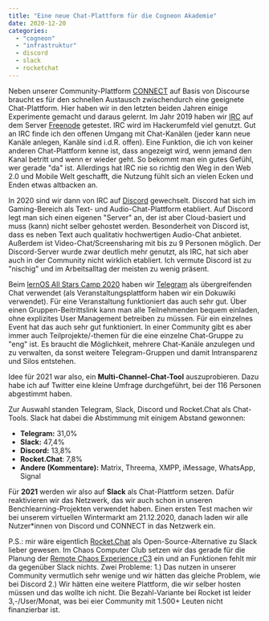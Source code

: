 ```yaml
---
title: "Eine neue Chat-Plattform für die Cogneon Akademie"
date: 2020-12-20
categories: 
  - "cogneon"
  - "infrastruktur"
  - discord
  - slack
  - rocketchat
---
```


Neben unserer Community-Plattform [CONNECT](https://community.cogneon.de) auf Basis von Discourse braucht es für den schnellen Austausch zwischendurch eine geeignete Chat-Plattform. Hier haben wir in den letzten beiden Jahren einige Experimente gemacht und daraus gelernt. Im Jahr 2019 haben wir [IRC](https://de.wikipedia.org/wiki/Internet_Relay_Chat) auf dem Server [Freenode](https://freenode.net/) getestet. IRC wird im Hackerumfeld viel genutzt. Gut an IRC finde ich den offenen Umgang mit Chat-Kanälen (jeder kann neue Kanäle anlegen, Kanäle sind i.d.R. offen). Eine Funktion, die ich von keiner anderen Chat-Plattform kenne ist, dass angezeigt wird, wenn jemand den Kanal betritt und wenn er wieder geht. So bekommt man ein gutes Gefühl, wer gerade "da" ist. Allerdings hat IRC nie so richtig den Weg in den Web 2.0 und Mobile Welt geschafft, die Nutzung fühlt sich an vielen Ecken und Enden etwas altbacken an.

<!-- more -->

In 2020 sind wir dann von IRC auf [Discord](https://de.wikipedia.org/wiki/Discord_\(Software\)) gewechselt. Discord hat sich im Gaming-Bereich als Text- und Audio-Chat-Plattform etabliert. Auf Discord legt man sich einen eigenen "Server" an, der ist aber Cloud-basiert und muss (kann) nicht selber gehostet werden. Besonderheit von Discord ist, dass es neben Text auch qualitativ hochwertigen Audio-Chat anbietet. Außerdem ist Video-Chat/Screensharing mit bis zu 9 Personen möglich. Der Discord-Server wurde zwar deutlich mehr genutzt, als IRC, hat sich aber auch in der Community nicht wirklich etabliert. Ich vermute Discord ist zu "nischig" und im Arbeitsalltag der meisten zu wenig präsent.

Beim [lernOS All Stars Camp 2020](https://cogneon.de/loscamp20/) haben wir [Telegram](https://de.wikipedia.org/wiki/Telegram) als übergreifenden Chat verwendet (als Veranstaltungsplattform haben wir ein Dokuwiki verwendet). Für eine Veranstaltung funktioniert das auch sehr gut. Über einen Gruppen-Beitrittslink kann man alle Teilnehmenden bequem einladen, ohne explizites User Management betreiben zu müssen. Für ein einzelnes Event hat das auch sehr gut funktioniert. In einer Community gibt es aber immer auch Teilprojekte/-themen für die eine einzelne Chat-Gruppe zu "eng" ist. Es braucht die Möglichkeit, mehrere Chat-Kanäle anzulegen und zu verwalten, da sonst weitere Telegram-Gruppen und damit Intransparenz und Silos entstehen.

Idee für 2021 war also, ein **Multi-Channel-Chat-Tool** auszuprobieren. Dazu habe ich auf Twitter eine kleine Umfrage durchgeführt, bei der 116 Personen abgestimmt haben.

Zur Auswahl standen Telegram, Slack, Discord und Rocket.Chat als Chat-Tools. Slack hat dabei die Abstimmung mit einigem Abstand gewonnen:

- **Telegram:** 31,0%
- **Slack:** 47,4%
- **Discord:** 13,8%
- **Rocket.Chat**: 7,8%
- **Andere (Kommentare):** Matrix, Threema, XMPP, iMessage, WhatsApp, Signal

Für **2021** werden wir also auf **Slack** als Chat-Plattform setzen. Dafür reaktivieren wir das Netzwerk, das wir auch schon in unseren Benchlearning-Projekten verwendet haben. Einen ersten Test machen wir bei unserem virtuellen Wintermarkt am 21.12.2020, danach laden wir alle Nutzer\*innen von Discord und CONNECT in das Netzwerk ein.

P.S.: mir wäre eigentlich [Rocket.Chat](https://rocket.chat/) als Open-Source-Alternative zu Slack lieber gewesen. Im Chaos Computer Club setzen wir das gerade für die Planung der [Remote Chaos Experience rC3](https://rc3.world) ein und an Funktionen fehlt mir da gegenüber Slack nichts. Zwei Probleme: 1.) Das nutzen in unserer Community vermutlich sehr wenige und wir hätten das gleiche Problem, wie bei Discord 2.) Wir hätten eine weitere Plattform, die wir selber hosten müssen und das wollte ich nicht. Die Bezahl-Variante bei Rocket ist leider 3,-/User/Monat, was bei eier Community mit 1.500+ Leuten nicht finanzierbar ist.
